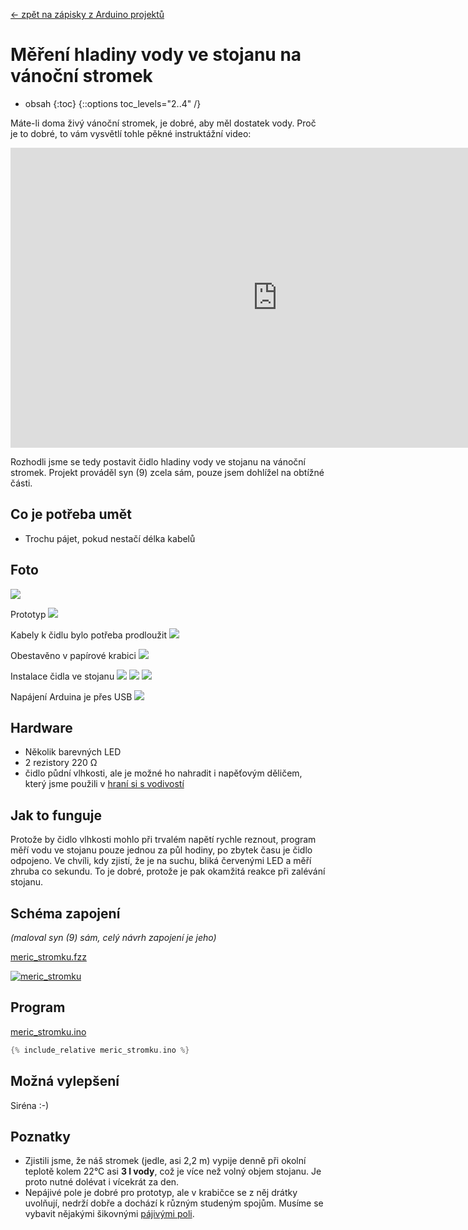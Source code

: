 [← zpět na zápisky z Arduino projektů](../index.md)

# Měření hladiny vody ve stojanu na vánoční stromek
* obsah
{:toc}
{::options toc_levels="2..4" /}

Máte-li doma živý vánoční stromek, je dobré, aby měl dostatek vody. Proč je to dobré, to vám vysvětlí tohle pěkné instruktážní video:

<iframe width="854" height="480" src="https://www.youtube.com/embed/26A-49Wb2F4?ecver=1" frameborder="0" gesture="media" allow="encrypted-media" allowfullscreen></iframe>

Rozhodli jsme se tedy postavit čidlo hladiny vody ve stojanu na vánoční stromek. Projekt prováděl syn (9) zcela sám, pouze jsem dohlížel na obtížné části.

## Co je potřeba umět
* Trochu pájet, pokud nestačí délka kabelů

## Foto
![](P1220839.JPG)

Prototyp
![](P1220841.JPG)

Kabely k čidlu bylo potřeba prodloužit
![](P1230008.JPG)

Obestavěno v papírové krabici
![](P1230064.JPG)

Instalace čidla ve stojanu
![](P1230102.JPG)
![](P1230103.JPG)
![](P1230151.JPG)

Napájení Arduina je přes USB
![](P1230132.JPG)

## Hardware
* Několik barevných LED
* 2 rezistory 220&nbsp;Ω
* čidlo půdní vlhkosti, ale je možné ho nahradit i napěťovým děličem, který jsme použili v [hraní si s vodivostí](../touchduino/touchduino.md)

## Jak to funguje
Protože by čidlo vlhkosti mohlo při trvalém napětí rychle reznout, program měří vodu ve stojanu pouze jednou za půl hodiny, po zbytek času je čidlo odpojeno. Ve chvíli, kdy zjistí, že je na suchu, bliká červenými LED a měří zhruba co sekundu. To je dobré, protože je pak okamžitá reakce při zalévání stojanu.

## Schéma zapojení
_(maloval syn (9) sám, celý návrh zapojení je jeho)_

[meric_stromku.fzz](meric_stromku.fzz)

[![meric_stromku](meric_stromku_bb.png)](meric_stromku_bb.png)

## Program
[meric_stromku.ino](meric_stromku.ino)
``` c++
{% include_relative meric_stromku.ino %}
```

## Možná vylepšení
Siréna :-)

## Poznatky
* Zjistili jsme, že náš stromek (jedle, asi 2,2&nbsp;m) vypije denně při okolní teplotě kolem 22°C asi **3&nbsp;l vody**, což je více než volný objem stojanu. Je proto nutné dolévat i vícekrát za den.
* Nepájivé pole je dobré pro prototyp, ale v krabičce se z něj drátky uvolňují, nedrží dobře a dochází k různým studeným spojům. Musíme se vybavit nějakými šikovnými [pájivými poli](https://www.aliexpress.com/wholesale?ltype=wholesale&d=y&origin=y&blanktest=0&jump=afs&SearchText=soldering+board&tc=af&initiative_id=SB_20171225054222&isViewCP=y&catId=0).


